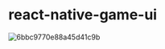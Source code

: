 # react-native-game-ui
![6bbc9770e88a45d41c9b](https://github.com/hoa-letgu/react-native-game-ui/assets/25915672/05d94b0a-3282-4ec1-9a38-fa14ef0b02fa)


